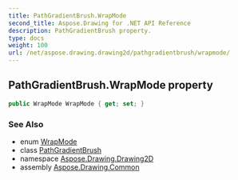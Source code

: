 ```yaml
---
title: PathGradientBrush.WrapMode
second_title: Aspose.Drawing for .NET API Reference
description: PathGradientBrush property. 
type: docs
weight: 100
url: /net/aspose.drawing.drawing2d/pathgradientbrush/wrapmode/
---
```

## PathGradientBrush.WrapMode property

```csharp
public WrapMode WrapMode { get; set; }
```

### See Also

* enum [WrapMode](../../wrapmode/)
* class [PathGradientBrush](../)
* namespace [Aspose.Drawing.Drawing2D](../../pathgradientbrush/)
* assembly [Aspose.Drawing.Common](../../../)


